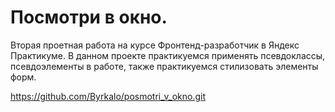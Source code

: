 # Посмотри в окно.

Вторая проетная работа на курсе Фронтенд-разработчик в Яндекс Практикуме.
В данном проекте практикуемся применять псевдоклассы, псевдоэлементы в работе, также практикуемся стилизовать элементы форм.

https://github.com/Byrkalo/posmotri_v_okno.git
